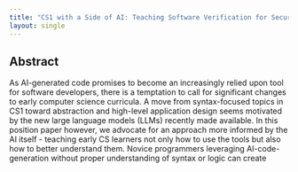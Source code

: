 ```yaml
---
title: "CS1 with a Side of AI: Teaching Software Verification for Secure Code in the Era of Generative AI"
layout: single
---
```


## Abstract
As AI-generated code promises to become an increasingly relied upon tool for software developers, there is a temptation to call for significant changes to early computer science curricula. A move from syntax-focused topics in CS1 toward abstraction and high-level application design seems motivated by the new large language models (LLMs) recently made available. In this position paper however, we advocate for an approach more informed by the AI itself - teaching early CS learners not only how to use the tools but also how to better understand them. Novice programmers leveraging AI-code-generation without proper understanding of syntax or logic can create 
